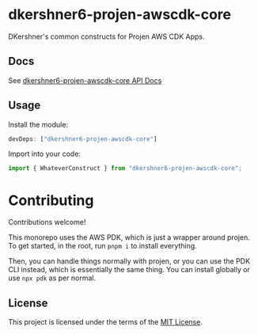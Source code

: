 # dkershner6-projen-awscdk-core

DKershner's common constructs for Projen AWS CDK Apps.

## Docs

See [dkershner6-projen-awscdk-core API Docs](docs)

## Usage

Install the module:

```typescript
devDeps: ["dkershner6-projen-awscdk-core"]
```

Import into your code:

```typescript
import { WhateverConstruct } from "dkershner6-projen-awscdk-core";
```

# Contributing

Contributions welcome!

This monorepo uses the AWS PDK, which is just a wrapper around projen. To get started, in the root, run `pnpm i` to install everything.

Then, you can handle things normally with projen, or you can use the PDK CLI instead, which is essentially the same thing. You can install globally or use `npx pdk` as per normal.

## License

This project is licensed under the terms of the [MIT License](LICENSE.md).
